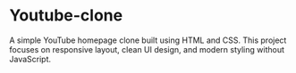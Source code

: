 # Youtube-clone
A simple YouTube homepage clone built using HTML and CSS. This project focuses on responsive layout, clean UI design, and modern styling without JavaScript.
